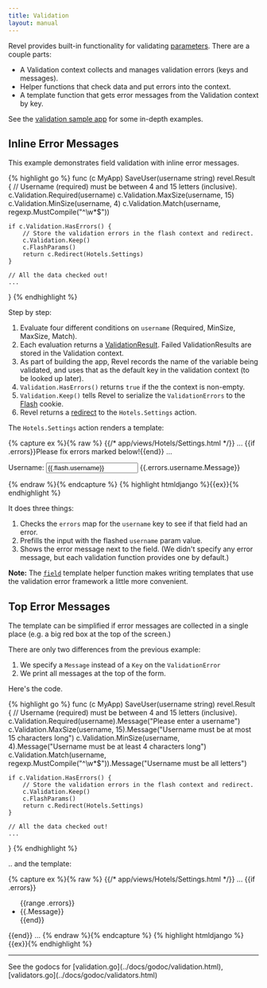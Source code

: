 ```yaml
---
title: Validation
layout: manual
---
```


Revel provides built-in functionality for validating [parameters](parameters.html). There are a couple parts:

* A Validation context collects and manages validation errors (keys and messages).
* Helper functions that check data and put errors into the context.
* A template function that gets error messages from the Validation context by key.

See the [validation sample app](../samples/validation.html) for some
in-depth examples.

## Inline Error Messages

This example demonstrates field validation with inline error messages.

{% highlight go %}
func (c MyApp) SaveUser(username string) revel.Result {
	// Username (required) must be between 4 and 15 letters (inclusive).
	c.Validation.Required(username)
	c.Validation.MaxSize(username, 15)
	c.Validation.MinSize(username, 4)
	c.Validation.Match(username, regexp.MustCompile("^\\w*$"))

	if c.Validation.HasErrors() {
		// Store the validation errors in the flash context and redirect.
		c.Validation.Keep()
		c.FlashParams()
		return c.Redirect(Hotels.Settings)
	}

	// All the data checked out!
	...
}
{% endhighlight  %}

Step by step:

1. Evaluate four different conditions on `username` (Required, MinSize, MaxSize, Match).
2. Each evaluation returns a [ValidationResult](../docs/godoc/validation.html#ValidationResult). Failed ValidationResults are stored in the Validation context.
3. As part of building the app, Revel records the name of the variable being
validated, and uses that as the default key in the validation context (to be looked up later).
4. `Validation.HasErrors()` returns `true` if the the context is non-empty.
5. `Validation.Keep()` tells Revel to serialize the `ValidationErrors` to the [Flash](sessionflash.html#Flash) cookie.
6. Revel returns a [redirect](results.html#Redirect) to the `Hotels.Settings` action.

The `Hotels.Settings` action renders a template:

{% capture ex %}{% raw %}
{{/* app/views/Hotels/Settings.html */}}
...
{{if .errors}}Please fix errors marked below!{{end}}
...
<p class="{{if .errors.username}}error{{end}}">
    Username:
    <input name="username" value="{{.flash.username}}"/>
    <span class="error">{{.errors.username.Message}}</span>
</p>
{% endraw %}{% endcapture %}
{% highlight htmldjango %}{{ex}}{% endhighlight %}

It does three things:

1. Checks the `errors` map for the `username` key to see if that field had an error.
2. Prefills the input with the flashed `username` param value.
3. Shows the error message next to the field.  (We didn't specify any error message, but each validation function provides one by default.)

**Note:** The [`field`](templates.html#field) template helper function makes writing templates that use
the validation error framework a little more convenient.

## Top Error Messages

The template can be simplified if error messages are collected in a single place
(e.g. a big red box at the top of the screen.)

There are only two differences from the previous example:

1. We specify a `Message` instead of a `Key` on the `ValidationError`
2. We print all messages at the top of the form.

Here's the code.

{% highlight go %}
func (c MyApp) SaveUser(username string) revel.Result {
	// Username (required) must be between 4 and 15 letters (inclusive).
	c.Validation.Required(username).Message("Please enter a username")
	c.Validation.MaxSize(username, 15).Message("Username must be at most 15 characters long")
	c.Validation.MinSize(username, 4).Message("Username must be at least 4 characters long")
	c.Validation.Match(username, regexp.MustCompile("^\\w*$")).Message("Username must be all letters")

	if c.Validation.HasErrors() {
		// Store the validation errors in the flash context and redirect.
		c.Validation.Keep()
		c.FlashParams()
		return c.Redirect(Hotels.Settings)
	}

	// All the data checked out!
	...
}
{% endhighlight %}

.. and the template:

{% capture ex %}{% raw %}
{{/* app/views/Hotels/Settings.html */}}
...
{{if .errors}}
<div class="error">
    <ul>
    {{range .errors}}
        <li> {{.Message}}</li>
    {{end}}
    </ul>
</div>
{{end}}
...
{% endraw %}{% endcapture %}
{% highlight htmldjango %}{{ex}}{% endhighlight %}


<hr>
See the godocs for [validation.go](../docs/godoc/validation.html), [validators.go](../docs/godoc/validators.html)

